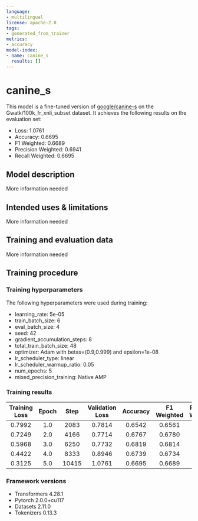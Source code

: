 ```yaml
---
language:
- multilingual
license: apache-2.0
tags:
- generated_from_trainer
metrics:
- accuracy
model-index:
- name: canine_s
  results: []
---
```


<!-- This model card has been generated automatically according to the information the Trainer had access to. You
should probably proofread and complete it, then remove this comment. -->

# canine_s

This model is a fine-tuned version of [google/canine-s](https://huggingface.co/google/canine-s) on the Gwatk/100k_fr_xnli_subset dataset.
It achieves the following results on the evaluation set:
- Loss: 1.0761
- Accuracy: 0.6695
- F1 Weighted: 0.6689
- Precision Weighted: 0.6941
- Recall Weighted: 0.6695

## Model description

More information needed

## Intended uses & limitations

More information needed

## Training and evaluation data

More information needed

## Training procedure

### Training hyperparameters

The following hyperparameters were used during training:
- learning_rate: 5e-05
- train_batch_size: 6
- eval_batch_size: 4
- seed: 42
- gradient_accumulation_steps: 8
- total_train_batch_size: 48
- optimizer: Adam with betas=(0.9,0.999) and epsilon=1e-08
- lr_scheduler_type: linear
- lr_scheduler_warmup_ratio: 0.05
- num_epochs: 5
- mixed_precision_training: Native AMP

### Training results

| Training Loss | Epoch | Step  | Validation Loss | Accuracy | F1 Weighted | Precision Weighted | Recall Weighted |
|:-------------:|:-----:|:-----:|:---------------:|:--------:|:-----------:|:------------------:|:---------------:|
| 0.7992        | 1.0   | 2083  | 0.7814          | 0.6542   | 0.6561      | 0.6809             | 0.6542          |
| 0.7249        | 2.0   | 4166  | 0.7714          | 0.6767   | 0.6780      | 0.6991             | 0.6767          |
| 0.5968        | 3.0   | 6250  | 0.7732          | 0.6819   | 0.6814      | 0.7053             | 0.6819          |
| 0.4422        | 4.0   | 8333  | 0.8946          | 0.6739   | 0.6734      | 0.6975             | 0.6739          |
| 0.3125        | 5.0   | 10415 | 1.0761          | 0.6695   | 0.6689      | 0.6941             | 0.6695          |


### Framework versions

- Transformers 4.28.1
- Pytorch 2.0.0+cu117
- Datasets 2.11.0
- Tokenizers 0.13.3
